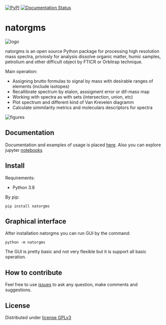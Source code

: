 
[![PyPI](https://img.shields.io/pypi/v/natorgms)](https://pypi.org/project/natorgms/)
[![Documentation Status](https://readthedocs.org/projects/natorgms/badge/?version=latest)](https://natorgms.readthedocs.io/en/latest/?badge=latest)

# natorgms

![logo](https://github.com/natorgms/natorgms/raw/master/docs/_static/natorgms_logo.png)

natorgms is an open source Python package for processing high resolution mass spectra, priviosly for analysis dissolve organic matter, humic samples, petrolium and other difficult object by FTICR or Orbitrap technique.

Main operation:

- Assigning brutto formulas to signal by mass with desirable ranges of elements (include isotopes)
- Recallibrate spectrum by etalon, asssigment error or dif-mass map
- Working with spectra as with sets (intersection, union, etc)
- Plot spectrum and different kind of Van Krevelen diagramm
- Calculate simmilarity metrics and moleculars descriptors for spectra

![figures](https://github.com/natorgms/natorgms/raw/master/docs/_static/gui_figures.jpg)

## Documentation

Documentation and examples of usage is placed [here](https://natorgms.readthedocs.io). Also you can explore jupyter [notebooks](https://github.com/natorgms/natorgms/tree/master/notebooks)

## Install

Requirements:

- Python 3.8

By pip:

```console
pip install natorgms
```

## Graphical interface

After installation natorgms you can run GUI by the command:

```console
python -m natorgms
```

The GUI is pretty basic and not very flexible but it is support all basic operation.

## How to contribute

Feel free to use [issues](https://github.com/natorgms/natorgms/issues) to ask any question, make comments and suggestions.

## License

Distributed under [license GPLv3](https://www.gnu.org/licenses/gpl-3.0.en.html)